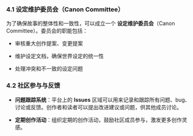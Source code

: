 
### **4.1 设定维护委员会（Canon Committee）**

  

为了确保故事的整体性和一致性，可以成立一个 **设定维护委员会**（Canon Committee）。委员会的职能包括：

- 审核重大创作提案、变更提案
    
- 维护设定文档，确保世界设定的统一性
    
- 处理冲突和不一致的设定问题
    

  

### **4.2 社区参与与反馈**

- **问题跟踪系统**：平台上的 **Issues** 区域可以用来记录和跟踪所有问题、bug、讨论或反馈。创作者和读者可以提出改进建议或问题，供其他成员讨论。
    
- **定期创作活动**：组织定期的创作活动，鼓励社区成员参与，激发更多创作灵感。